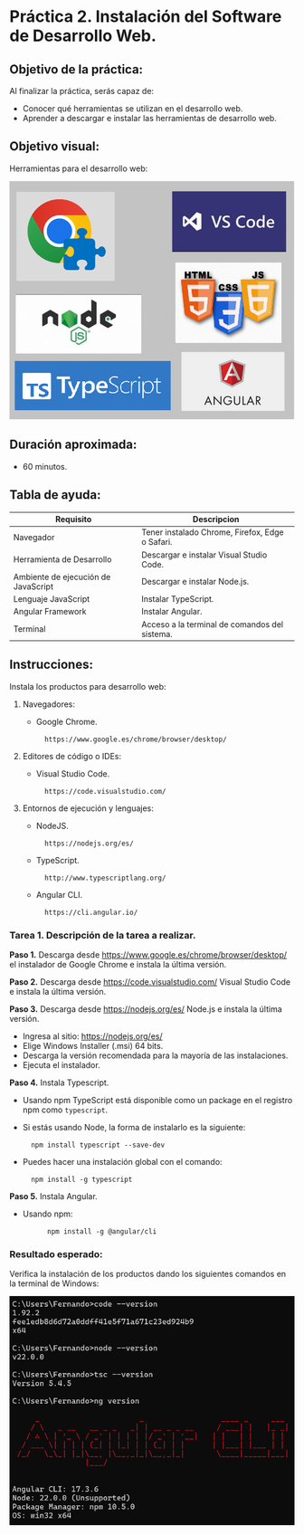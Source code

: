 # Práctica 2. Instalación del Software de Desarrollo Web.

## Objetivo de la práctica:
Al finalizar la práctica, serás capaz de:

- Conocer qué herramientas se utilizan en el desarrollo web.
- Aprender a descargar e instalar las herramientas de desarrollo web.

## Objetivo visual:
Herramientas para el desarrollo web: 

![imagen](../imagenes/capitulo2/Herramientas.png)

## Duración aproximada:
- 60 minutos.

## Tabla de ayuda:
| Requisito | Descripcion|
| --- | --- |
| Navegador | Tener instalado Chrome, Firefox, Edge o Safari. |
| Herramienta de Desarrollo | Descargar e instalar Visual Studio Code. |
| Ambiente de ejecución de JavaScript | Descargar e instalar Node.js. |
| Lenguaje JavaScript | Instalar TypeScript. |
| Angular Framework | Instalar Angular. |
| Terminal | Acceso a la terminal de comandos del sistema. |


## Instrucciones:
Instala los productos para desarrollo web:
    
1. Navegadores:
    - Google Chrome.

            https://www.google.es/chrome/browser/desktop/

2. Editores de código o IDEs:
    - Visual Studio Code.
    
            https://code.visualstudio.com/

3. Entornos de ejecución y lenguajes:
    - NodeJS.

            https://nodejs.org/es/
       
    - TypeScript.

            http://www.typescriptlang.org/
      
    - Angular CLI.
      
            https://cli.angular.io/


### Tarea 1. Descripción de la tarea a realizar.
**Paso 1.** Descarga desde https://www.google.es/chrome/browser/desktop/ el instalador de Google Chrome
        e instala la última versión.

**Paso 2.** Descarga desde https://code.visualstudio.com/ Visual Studio Code e instala la última versión.

**Paso 3.** Descarga desde https://nodejs.org/es/ Node.js e instala la última versión.

- Ingresa al sitio: https://nodejs.org/es/
- Elige Windows Installer (.msi) 64 bits. 
- Descarga la versión recomendada para la mayoría de las instalaciones.
- Ejecuta el instalador.


**Paso 4.** Instala Typescript.

- Usando npm
  TypeScript está disponible como un package en el registro npm como `typescript`.
- Si estás usando Node, la forma de instalarlo es la siguiente:     

        npm install typescript --save-dev

- Puedes hacer una instalación global con el comando:

        npm install -g typescript

**Paso 5.** Instala Angular.

- Usando npm:

            npm install -g @angular/cli

### Resultado esperado:
Verifica la instalación de los productos dando los siguientes comandos en la terminal de Windows:

![imagen](../imagenes/capitulo2/Instalacion.png)

